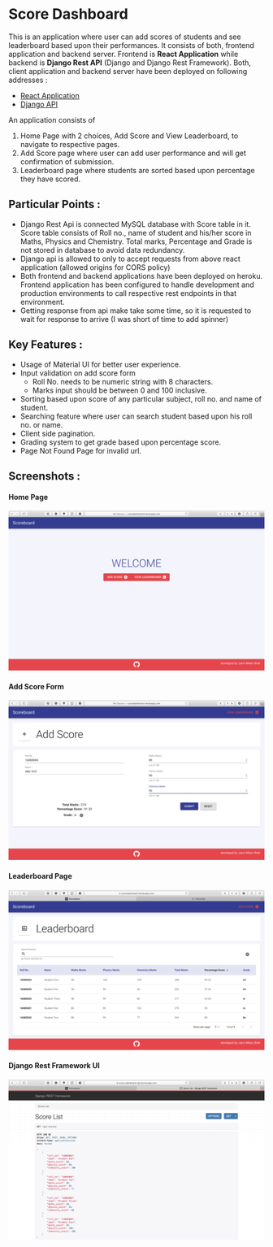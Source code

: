 # Score Dashboard

This is an application where user can add scores of students and see leaderboard based upon their performances. It consists of both, frontend application and backend server. Frontend is **React Application** while backend is **Django Rest API** (Django and Django Rest Framework). Both, client application and backend server have been deployed on following addresses :

* [React Application](https://scoredashboard.herokuapp.com)
* [Django API](https://score-dashboard-api.herokuapp.com/api/scores/)

An application consists of

1. Home Page with 2 choices, Add Score and View Leaderboard, to navigate to respective pages.
2. Add Score page where user can add user performance and will get confirmation of submission.
3. Leaderboard page where students are sorted based upon percentage they have scored.


## Particular Points :

* Django Rest Api is connected MySQL database with Score table in it. Score table consists of Roll no., name of student and his/her score in Maths, Physics and Chemistry. Total marks, Percentage and Grade is not stored in database to avoid data redundancy.
* Django api is allowed to only to accept requests from above react application (allowed origins for CORS policy)
* Both frontend and backend applications have been deployed on heroku. Frontend application has been configured to handle development and production environments to call respective rest endpoints in that environment.
* Getting response from api make take some time, so it is requested to wait for response to arrive (I was short of time to add spinner)

## Key Features :

* Usage of Material UI for better user experience.
* Input validation on add score form
    - Roll No. needs to be numeric string with 8 characters.
    - Marks input should be between 0 and 100 inclusive.
* Sorting based upon score of any particular subject, roll no. and name of student.
* Searching feature where user can search student based upon his roll no. or name.
* Client side pagination.
* Grading system to get grade based upon percentage score.
* Page Not Found Page for invalid url.

## Screenshots :

#### Home Page

![Home Page](img/Homepage.png)

#### Add Score Form

![Add Score Form](img/Addscoreform.png)

#### Leaderboard Page

![Leaderboard Page](img/Leaderboard.png)

#### Django Rest Framework UI

![Django Rest Framwork UI](img/DjangoApiUI.png)
